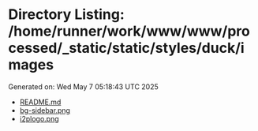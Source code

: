 # Directory Listing: /home/runner/work/www/www/processed/_static/static/styles/duck/images
Generated on: Wed May  7 05:18:43 UTC 2025

- [README.md](README.md)
- [bg-sidebar.png](bg-sidebar.png)
- [i2plogo.png](i2plogo.png)
